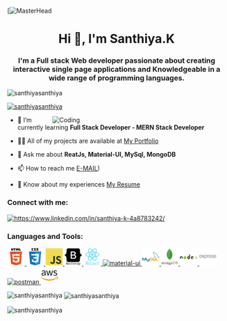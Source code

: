 [![MasterHead](https://dresma.ai/wp-content/uploads/2022/02/Engineering-Manager-MERN-Stack.gif)

<h1 align="center">Hi 👋, I'm Santhiya.K</h1>
<h3 align="center">I'm a Full stack Web developer passionate about creating interactive single page applications and Knowledgeable in a wide range of programming languages.</h3>

<p align="left"> <img src="https://komarev.com/ghpvc/?username=santhiyasanthiya&label=Profile%20views&color=0e75b6&style=flat" alt="santhiyasanthiya" /> </p>

<p align="left"> <a href="https://github.com/ryo-ma/github-profile-trophy"><img src="https://github-profile-trophy.vercel.app/?username=santhiyasanthiya" alt="santhiyasanthiya" /></a> </p>

<img align="right" alt="Coding" width="400" src= "https://user-images.githubusercontent.com/59734313/157189039-c09b3e38-9f42-42c0-ab54-14f1574190a7.gif">

- 🌱 I’m currently learning **Full Stack Developer - MERN Stack Developer**

- 👨‍💻 All of my projects are available at <a href="https://santhiya-k-portfolio.vercel.app/#/s"><bold>My Portfolio</bold></a>

- 💬 Ask me about **ReatJs, Material-UI, MySql, MongoDB**

- 📫 How to reach me  <a href="santhiya30032@gmail.com"><bold>E-MAIL</bold></a>)

- 📄 Know about my experiences <a href="https://drive.google.com/file/d/1bEMbW0WeorNpArpRdfEmbbh-K9yPAG9D/view"><bold>My Resume</bold>  </a>



<h3 align="left">Connect with me:</h3>
<p align="left">
<a href="https://linkedin.com/in/https://www.linkedin.com/in/santhiya-k-4a8783242/" target="blank"><img align="center" src="https://raw.githubusercontent.com/rahuldkjain/github-profile-readme-generator/master/src/images/icons/Social/linked-in-alt.svg" alt="https://www.linkedin.com/in/santhiya-k-4a8783242/" height="30" width="40" /></a>
</p>

<h3 align="left">Languages and Tools:</h3>

<p align="left"><a href="https://www.w3.org/html/" target="_blank" rel="noreferrer"> <img src="https://raw.githubusercontent.com/devicons/devicon/master/icons/html5/html5-original-wordmark.svg" alt="html5" width="40" height="40"/> </a> 
   <a href="https://www.w3schools.com/css/" target="_blank" rel="noreferrer"> <img src="https://raw.githubusercontent.com/devicons/devicon/master/icons/css3/css3-original-wordmark.svg" alt="css3" width="40" height="40"/> </a> 
  <a href="https://developer.mozilla.org/en-US/docs/Web/JavaScript" target="_blank" rel="noreferrer"> <img src="https://raw.githubusercontent.com/devicons/devicon/master/icons/javascript/javascript-original.svg" alt="javascript" width="40" height="40"/> </a>
   <a href="https://getbootstrap.com" target="_blank" rel="noreferrer"> <img src="https://raw.githubusercontent.com/devicons/devicon/master/icons/bootstrap/bootstrap-plain-wordmark.svg" alt="bootstrap" width="40" height="40"/> </a>
  <a href="https://reactjs.org/" target="_blank" rel="noreferrer"> <img src="https://raw.githubusercontent.com/devicons/devicon/master/icons/react/react-original-wordmark.svg" alt="react" width="40" height="40"/> </a>
<a href="https://mui.com" target="_blank" rel="noreferrer"> <img src="https://mui.com/static/logo.png" alt="material-ui" width="40" height="40"/> </a>
  <a href="https://www.mysql.com/" target="_blank" rel="noreferrer"> <img src="https://raw.githubusercontent.com/devicons/devicon/master/icons/mysql/mysql-original-wordmark.svg" alt="mysql" width="40" height="40"/> </a>
   <a href="https://www.mongodb.com/" target="_blank" rel="noreferrer"> <img src="https://raw.githubusercontent.com/devicons/devicon/master/icons/mongodb/mongodb-original-wordmark.svg" alt="mongodb" width="40" height="40"/> </a> 
   <a href="https://nodejs.org" target="_blank" rel="noreferrer"> <img src="https://raw.githubusercontent.com/devicons/devicon/master/icons/nodejs/nodejs-original-wordmark.svg" alt="nodejs" width="40" height="40"/> </a> 
   <a href="https://expressjs.com" target="_blank" rel="noreferrer"> <img src="https://raw.githubusercontent.com/devicons/devicon/master/icons/express/express-original-wordmark.svg" alt="express" width="40" height="40"/> </a>
  <a href="https://postman.com" target="_blank" rel="noreferrer"> <img src="https://www.vectorlogo.zone/logos/getpostman/getpostman-icon.svg" alt="postman" width="40" height="40"/> </a> 
   <a href="https://aws.amazon.com" target="_blank" rel="noreferrer"> <img src="https://raw.githubusercontent.com/devicons/devicon/master/icons/amazonwebservices/amazonwebservices-original-wordmark.svg" alt="aws" width="40" height="40"/> </a>

</p>

<p><img align="left" src="https://github-readme-stats.vercel.app/api/top-langs?username=santhiyasanthiya&show_icons=true&locale=en&layout=compact" alt="santhiyasanthiya" /></p>

<p>&nbsp;<img align="center" src="https://github-readme-stats.vercel.app/api?username=santhiyasanthiya&show_icons=true&locale=en" alt="santhiyasanthiya" /></p>

<p><img align="center" src="https://github-readme-streak-stats.herokuapp.com/?user=santhiyasanthiya&" alt="santhiyasanthiya" /></p>
